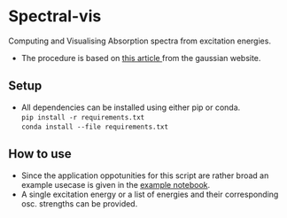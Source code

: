 # Spectral-vis

Computing and Visualising Absorption spectra from excitation energies.

- The procedure is based on [this article ](http://gaussian.com/uvvisplot/) from the gaussian website.

## Setup

- All dependencies can be installed using either pip or conda.<br>
`pip install -r requirements.txt` <br>
`conda install --file requirements.txt` <br>

## How to use

- Since the application oppotunities for this script are rather broad an example usecase is given in the [example notebook](./example.ipynb).
- A single excitation energy or a list of energies and their corresponding osc. strengths can be provided.
